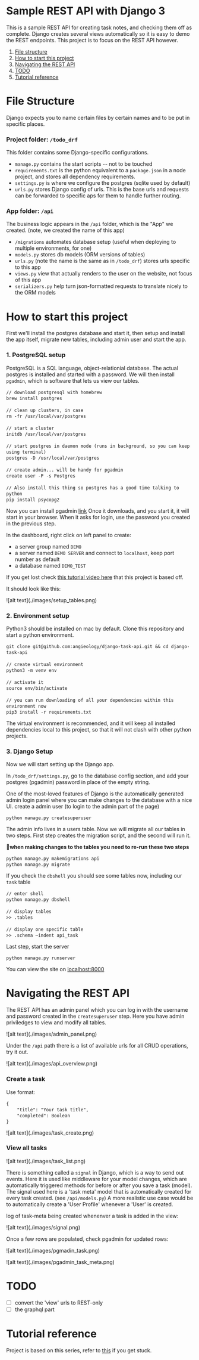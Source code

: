 # Sample REST API with Django 3

This is a sample REST API for creating task notes, and checking them off as complete. Django creates several views automatically so it is easy to demo the REST endpoints. This project is to focus on the REST API however.


1. [File structure](#file-structure)
2. [How to start this project](#how-to-start-this-project)
3. [Navigating the REST API](#navigating-the-rest-api)
4. [TODO](#todo)
5. [Tutorial reference](#tutorial-reference)

# File Structure

Django expects you to name certain files by certain names and to be put in specific places.

### Project folder: `/todo_drf`
This folder contains some Django-specific configurations.
- `manage.py` contains the start scripts -- not to be touched
- `requirements.txt` is the python equivalent to a `package.json` in a node project, and stores all dependency requirements.
- `settings.py` is where we configure the postgres (sqlite used by default)
- `urls.py` stores Django config of urls. This is the base urls and requests can be forwarded to specific aps for them to handle further routing.

### App folder: `/api`
The business logic appears in the `/api` folder, which is the "App" we created. (note, we created the name of this app)
- `/migrations` automates database setup (useful when deploying to multiple environments, for one)
- `models.py` stores db models (ORM versions of tables)
- `urls.py` (note the name is the same as in `/todo_drf`) stores urls specific to this app
- `views.py` view that actually renders to the user on the website, not focus of this app
- `serializers.py` help turn json-formatted requests to translate nicely to the ORM models

# How to start this project

First we'll install the postgres database and start it, then setup and install the app itself, migrate new tables, including admin user and start the app. 

### 1. PostgreSQL setup
PostgreSQL is a SQL language, object-relationial database. The actual postgres is installed and started with a password. We will then install `pgadmin`, which is software that lets us view our tables.

```
// download postgresql with homebrew
brew install postgres

// clean up clusters, in case
rm -fr /usr/local/var/postgres

// start a cluster
initdb /usr/local/var/postgres

// start postgres in daemon mode (runs in background, so you can keep using terminal)
postgres -D /usr/local/var/postgres

// create admin... will be handy for pgadmin
create user -P -s Postgres

// Also install this thing so postgres has a good time talking to python
pip install psycopg2 
```

Now you can install pgadmin [link](https://www.pgadmin.org/download/pgadmin-4-macos/)
Once it downloads, and you start it, it will start in your browser. When it asks for login, use the password you created in the previous step.

In the dashboard, right click on left panel to create:
- a server group named `DEMO`
- a server named `DEMO SERVER` and connect to `localhost`, keep port number as default
- a database named `DEMO_TEST`

If you get lost check [this tutorial video here](https://youtu.be/3HPq12w-dww) that this project is based off.

It should look like this:
<p>![alt text](./images/setup_tables.png)</p>


### 2. Environment setup
Python3 should be installed on mac by default. Clone this repository and start a python environment.

```
git clone git@github.com:angieology/django-task-api.git && cd django-task-api

// create virtual environment
python3 -m venv env

// activate it
source env/bin/activate

// you can run downloading of all your dependencies within this environment now
pip3 install -r requirements.txt
```

The virtual environment is recommended, and it will keep all installed dependencies local to this project, so that it will not clash with other python projects.


### 3. Django Setup

Now we will start setting up the Django app.

In `/todo_drf/settings.py`, go to the database config section, and add your postgres (pgadmin) password in place of the empty string.

One of the most-loved features of Django is the automatically generated admin login panel where you can make changes to the database with a nice UI. create a admin user (to login to the admin part of the page)

```
python manage.py createsuperuser
```

The admin info lives in a users table. Now we will migrate all our tables in two steps. First step creates the migration script, and the second will run it.

📝**when making changes to the tables you need to re-run these two steps**

```
python manage.py makemigrations api
python manage.py migrate
```

If you check the `dbshell` you should see some tables now, including our `task` table

```
// enter shell
python manage.py dbshell

// display tables
>> .tables

// display one specific table
>> .schema —indent api_task
```

Last step, start the server

```
python manage.py runserver
```
You can view the site on [localhost:8000](localhost:8000)

# Navigating the REST API

The REST API has an admin panel which you can log in with the username and password created in the `createsuperuser` step. Here you have admin priviledges to view and modify all tables.

<p>![alt text](./images/admin_panel.png)</p>

Under the `/api` path there is a list of available urls for all CRUD operations, try it out.
<p>![alt text](./images/api_overview.png)</p>

### Create a task
Use format:
```
{
    "title": "Your task title",
    "completed": Boolean
}
```
<p>![alt text](./images/task_create.png)</p>


### View all tasks

<p>![alt text](./images/task_list.png)</p>

There is something called a `signal` in Django, which is a way to send out events. Here it is used like middleware for your model changes, which are automatically triggered methods for before or after you save a task (model).
The signal used here is a 'task meta' model that is automatically created for every task created. (see `/api/models.py`)
A more realistic use case would be to automatically create a 'User Profile' whenever a 'User' is created.

log of task-meta being created whenenver a task is added in the view:
<p>![alt text](./images/signal.png)</p>

Once a few rows are populated, check pgadmin for updated rows:
<p>![alt text](./images/pgmadin_task.png)</p>
<p>![alt text](./images/pgadmin_task_meta.png)</p>

# TODO
- [ ] convert the 'view' urls to REST-only
- [ ] the graphql part

# Tutorial reference
Project is based on this series, refer to [this](https://www.youtube.com/playlist?list=PL-51WBLyFTg2vW-_6XBoUpE7vpmoR3ztO) if you get stuck.